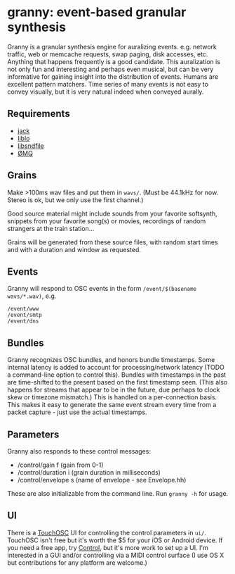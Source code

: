 # granny: event-based granular synthesis
Granny is a granular synthesis engine for auralizing events. e.g. network
traffic, web or memcache requests, swap paging, disk accesses, etc. Anything
that happens frequently is a good candidate. This auralization is not only fun
and interesting and perhaps even musical, but can be very informative for
gaining insight into the distribution of events. Humans are excellent pattern
matchers. Time series of many events is not easy to convey visually, but it is
very natural indeed when conveyed aurally.

## Requirements
- [jack](http://jackaudio.org/)
- [liblo](http://liblo.sourceforge.net/)
- [libsndfile](http://www.mega-nerd.com/libsndfile/)
- [ØMQ](http://zeromq.org/)

## Grains
Make >100ms wav files and put them in `wavs/`.
(Must be 44.1kHz for now. Stereo is ok, but we only use the first channel.)

Good source material might include sounds from your favorite softsynth,
snippets from your favorite song(s) or movies, recordings of random strangers
at the train station...

Grains will be generated from these source files, with random start times and
with a duration and window as requested.

## Events
Granny will respond to OSC events in the form `/event/$(basename wavs/*.wav)`, e.g.

    /event/www
    /event/smtp
    /event/dns

## Bundles
Granny recognizes OSC bundles, and honors bundle timestamps. Some internal latency
is added to account for processing/network latency (TODO a command-line option
to control this). Bundles with timestamps in the past are time-shifted to the
present based on the first timestamp seen. (This also happens for streams that
appear to be in the future, due perhaps to clock skew or timezone mismatch.)
This is handled on a per-connection basis. This makes it easy to generate the
same event stream every time from a packet capture - just use the actual
timestamps.

## Parameters
Granny also responds to these control messages:

- /control/gain f (gain from 0-1)
- /control/duration i (grain duration in milliseconds)
- /control/envelope s (name of envelope - see Envelope.hh)

These are also initializable from the command line.  Run `granny -h` for usage.

## UI
There is a [TouchOSC](http://hexler.net/software/touchosc) UI for controlling
the control parameters in `ui/`. TouchOSC isn't free but it's worth the $5 for
your iOS or Android device. If you need a free app, try
[Control](http://charlie-roberts.com/Control/), but it's more work to set up a
UI. I'm interested in a GUI and/or controlling via a MIDI control surface (I
use OS X but contributions for any platform are welcome.)
